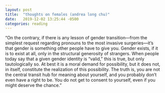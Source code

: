 ```yaml
---
layout: post
title:  "thoughts on females (andrea long chu)"
date:   2019-12-02 13:25:44 -0500
categories: reading
---
```

“On the contrary, if there is any lesson of gender transition—from the simplest request regarding pronouns to the most invasive surgeries—it’s that gender is something other people have to give you. Gender exists, if it is to exist at all, only in the structural generosity of strangers. When people today say that a given gender identity is “valid,” this is true, but only tautologically so. At best it is a moral demand for possibility, but it does not, in itself, constitute the realization of this possibility. The truth is, you are not the central transit hub for meaning about yourself, and you probably don’t even have a right to be. You do not get to consent to yourself, even if you might deserve the chance.”


 
